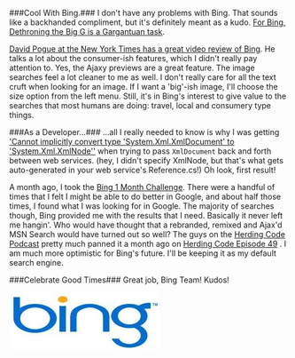 <!--{Title:"Bing: One Month of Success", PublishedOn:"2009-07-10T07:42:22", Intro:"Bing, You've Done Well.   I don't have any problems with Bing. That sounds like a backhanded complim"} -->

###Cool With Bing.###
 I don't have any problems with Bing. That sounds like a backhanded compliment, but it's definitely meant as a kudo. [For Bing, Dethroning the Big G is a Gargantuan task](http://blog.searchenginewatch.com/090709-160556). 

[David Pogue at the New York Times has a great video review of Bing](http://bit.ly/7Ypbk). He talks a lot about the consumer-ish features, which I didn't really pay attention to. Yes, the Ajaxy previews are a great feature. The image searches feel a lot cleaner to me as well. I don't really care for all the text cruft when looking for an image. If I want a 'big'-ish image, I'll choose the size option from the left menu. Still, it's in Bing's interest to give value to the searches that most humans are doing: travel, local and consumery type things.

###As a Developer...###
...all I really needed to know is why I was getting ['Cannot implicitly convert type 'System.Xml.XmlDocument' to 'System.Xml.XmlNode''](http://www.bing.com/search?q=Cannot+implicitly+convert+type+%27System.Xml.XmlDocument%27+to+%27System.Xml.XmlNode) when trying to pass `XmlDocument` back and forth between web services. (hey, I didn't specify XmlNode, but that's what gets auto-generated in your web service's  Reference.cs!) Oh look, first result!

A month ago, I took the [Bing 1 Month Challenge](http://devtxt.com/blog/post/Bing-Switchover-One-Month-or-More.aspx). There were a handful of times that I felt I might be able to do better in Google, and about half those times, I found what I was looking for in Google. The majority of searches though, Bing provided me with the results that I need. Basically it never left me hangin'. Who would have thought that a rebranded, remixed and Ajax'd MSN Search would have turned out so well?
The guys on the [Herding Code Podcast](herdingcode.com) pretty much panned it a month ago on [Herding Code Episode 49](herdingcode.com/?p=186) . I am much more optimistic for Bing's future. I'll be keeping it as my default search engine.

###Celebrate Good Times###
Great job,  Bing Team! Kudos!

[![bing-logo_2](img/binglogo_2.jpg)](http://bing.com)


